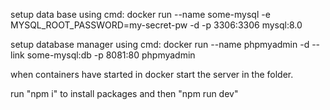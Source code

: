 setup data base using cmd:
docker run --name some-mysql -e MYSQL_ROOT_PASSWORD=my-secret-pw -d -p 3306:3306 mysql:8.0
 
setup database manager using cmd:
docker run --name phpmyadmin -d --link some-mysql:db -p 8081:80 phpmyadmin

when containers have started in docker start the server in the folder.

run "npm i" to install packages and then "npm run dev"
